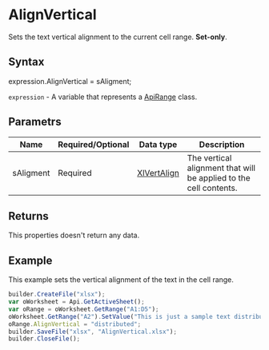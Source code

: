 # AlignVertical

Sets the text vertical alignment to the current cell range. **Set-only**.

## Syntax

expression.AlignVertical = sAligment;

`expression` - A variable that represents a [ApiRange](../ApiRange.md) class.

## Parametrs

| **Name** | **Required/Optional** | **Data type** | **Description** |
| ------------- | ------------- | ------------- | ------------- |
| sAligment | Required | [XlVertAlign](../../../Enumerations/XlVertAlign.md) | The vertical alignment that will be applied to the cell contents. |

## Returns

This properties doesn't return any data.

## Example

This example sets the vertical alignment of the text in the cell range.

```javascript
builder.CreateFile("xlsx");
var oWorksheet = Api.GetActiveSheet();
var oRange = oWorksheet.GetRange("A1:D5");
oWorksheet.GetRange("A2").SetValue("This is just a sample text distributed in the A2 cell.");
oRange.AlignVertical = "distributed";
builder.SaveFile("xlsx", "AlignVertical.xlsx");
builder.CloseFile();